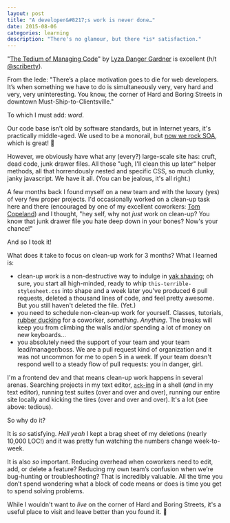 ```yaml
---
layout: post
title: "A developer&#8217;s work is never done…"
date: 2015-08-06
categories: learning
description: "There's no glamour, but there *is* satisfaction."
---
```


"[The Tedium of Managing Code](http://alistapart.com/column/the-tedium-of-managing-code)" by [Lyza Danger Gardner](https://twitter.com/lyzadanger) is excellent (h/t [@scriberty](https://twitter.com/scriberty)).

From the lede: "There’s a place motivation goes to die for web developers. It’s when something we have to do is simultaneously very, very hard and very, very uninteresting. You know, the corner of Hard and Boring Streets in downtown Must-Ship-to-Clientsville."

To which I must add: _word_. 

Our code base isn't old by software standards, but in Internet years, it's practically middle-aged. We used to be a monorail, but [now we rock SOA](https://techblog.livingsocial.com/blog/categories/soa/), which is great! :dancer: 

However, we obviously have what any (every?) large-scale site has: cruft, dead code, junk drawer files. All those "ugh, I'll clean this up later" helper methods, all that horrendously nested and specific CSS, so much clunky, janky javascript. We have it all. (You can be jealous, it's all right.)

A few months back I found myself on a new team and with the luxury (yes) of very few proper projects. I'd occasionally worked on a clean-up task here and there (encouraged by one of my excellent coworkers: [Tom Copeland](https://twitter.com/tcopeland)) and I thought, "hey self, why not _just_ work on clean-up? You know that junk drawer file you hate deep down in your bones? Now's your chance!"

And so I took it!

What does it take to focus on clean-up work for 3 months? What I learned is:

* clean-up work is a non-destructive way to indulge in [yak shaving](http://sethgodin.typepad.com/seths_blog/2005/03/dont_shave_that.html); oh sure, you start all high-minded, ready to whip `this-terrible-stylesheet.css` into shape and a week later you've produced 6 pull requests, deleted a thousand lines of code, and feel pretty awesome. But you still haven't deleted the file. (Yet.)
* you need to schedule non-clean-up work for yourself. Classes, tutorials, [rubber ducking](https://en.wikipedia.org/wiki/Rubber_duck_debugging) for a coworker, _something_. _Anything_. The breaks will keep you from climbing the walls and/or spending a lot of money on new keyboards…
* you absolutely need the support of your team and your team lead/manager/boss. We are a pull request kind of organization and it was not uncommon for me to open 5 in a week. If your team doesn't respond well to a steady flow of pull requests: you in danger, girl.


I'm a frontend dev and that means clean-up work happens in several arenas. Searching projects in my text editor, [`ack`-ing](http://beyondgrep.com/) in a shell (_and_ in my text editor), running test suites (over and over and over), running our entire site locally and kicking the tires (over and over and over). It's a lot (see above: tedious).

So why do it?

It is _so_ satisfying. _Hell yeah_ I kept a brag sheet of my deletions (nearly 10,000 LOC!) and it was pretty fun watching the numbers change week-to-week.

It is also _so_ important. Reducing overhead when coworkers need to edit, add, or delete a feature? Reducing my own team’s confusion when we’re bug-hunting or troubleshooting? That is incredibly valuable. All the time you don’t spend wondering what a block of code means or does is time you get to spend solving problems.

While I wouldn't want to _live_ on the corner of Hard and Boring Streets, it's a useful place to visit and leave better than you found it. :punch:
